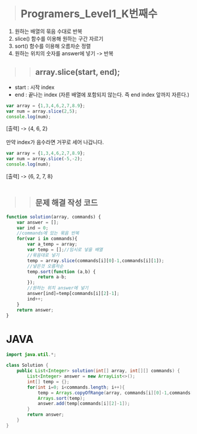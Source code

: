 ><h1>Programers_Level1_K번째수</h1>
1. 원하는 배열의 묶음 수대로 반복
2. slice() 함수를 이용해 원하는 구간 자르기
3. sort() 함수를 이용해 오름차순 정렬
4. 원하는 위치의 숫자를 answer에 넣기 -> 반복

>><h2>array.slice(start, end);</h2>
- start : 시작 index
- end : 끝나는 index (자른 배열에 포함되지 않는다. 즉 end index 앞까지 자른다.)

```javascript
var array = {1,3,4,6,2,7,8.9};
var num = array.slice(2,5);
console.log(num);
```
[출력]
-> {4, 6, 2}
<br><br>
만약 index가 음수라면 거꾸로 세어 나갑니다.
```javascript
var array = {1,3,4,6,2,7,8.9};
var num = array.slice(-5,-2);
console.log(num);
```
[출력]
-> {6, 2, 7, 8}
<br><br>
>><h2>문제 해결 작성 코드</h2>
```javascript
function solution(array, commands) {
    var answer = [];
    var ind = 0;
    //commands에 있는 묶음 반복
    for(var i in commands){
        var a_temp = array;
        var temp = [];//임시로 넣을 배열
        //묶음대로 넣기
        temp = array.slice(commands[i][0]-1,commands[i][1]);
        //넣은것 오름차순
        temp.sort(function (a,b) {
            return a-b;
        });
        //원하는 위치 answer에 넣기
        answer[ind]=temp[commands[i][2]-1];
        ind++;
    }
    return answer;
}
```

<h1>JAVA</h1>


```java
import java.util.*;

class Solution {
    public List<Integer> solution(int[] array, int[][] commands) {
        List<Integer> answer = new ArrayList<>();
        int[] temp = {};
        for(int i=0; i<commands.length; i++){
            temp = Arrays.copyOfRange(array, commands[i][0]-1,commands[i][1]);
            Arrays.sort(temp);
            answer.add(temp[commands[i][2]-1]);
        }
        return answer;
    }
}
```
